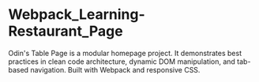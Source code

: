 # Webpack_Learning-Restaurant_Page
Odin's Table Page is a modular homepage project. It demonstrates best practices in clean code architecture, dynamic DOM manipulation, and tab-based navigation. Built with Webpack and responsive CSS.
